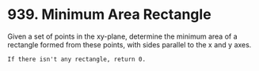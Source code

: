 # 939. Minimum Area Rectangle

Given a set of points in the xy-plane, determine the minimum area of a rectangle formed from
        these points, with sides parallel to the x and y axes.

    If there isn't any rectangle, return 0.
